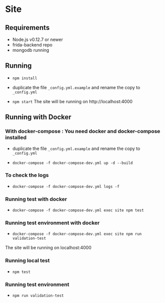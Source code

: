 # Site


## Requirements

- Node.js v0.12.7 or newer
- frida-backend repo
- mongodb running

## Running

- `npm install`
- duplicate the file `_config.yml.example` and rename the copy to `_config.yml`

- `npm start`
The site will be running on http://localhost:4000

## Running with Docker
### With docker-compose : You need docker and docker-compose installed

- duplicate the file `_config.yml.example` and rename the copy to `_config.yml`

- `docker-compose -f docker-compose-dev.yml up -d --build`

### To check the logs

- `docker-compose -f docker-compose-dev.yml logs -f`

### Running test with docker

- `docker-compose -f docker-compose-dev.yml exec site npm test`

### Running test environment with docker

- `docker-compose -f docker-compose-dev.yml exec site npm run validation-test`

The site will be running on localhost:4000

### Running local test
- `npm test`

### Running test environment

- `npm run validation-test	`
